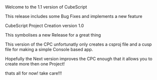 Welcome to the 1.1 version of CubeScript

This release includes some Bug Fixes and implements a new feature

CubeScript Project Creation version 1.0

This symbolises a new Release for a great thing

This version of the CPC unfortunatly only creates a csproj file and a cusp file for making a simple Console based app.

Hopefully the Next version improves the CPC enough that it allows you to create more then one Project!

thats all for now! take care!!!